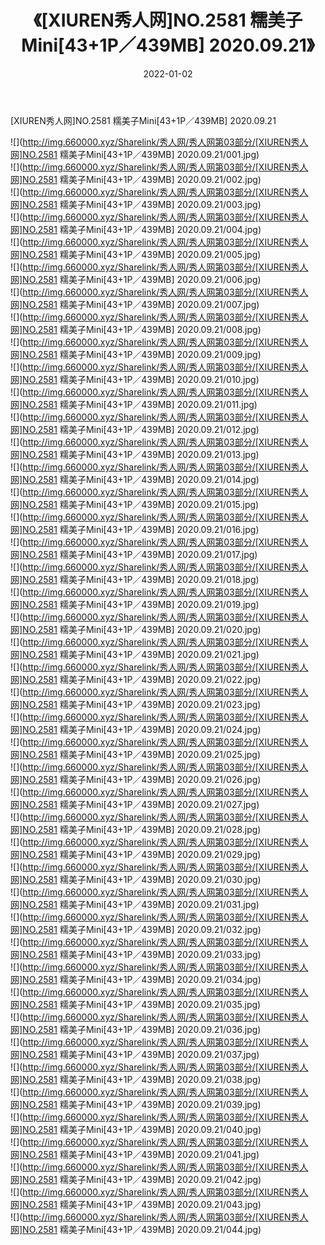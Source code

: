 ﻿---
layout: post
title:  《[XIUREN秀人网]NO.2581 糯美子Mini[43+1P／439MB] 2020.09.21》
date:   2022-01-02
img: http://img.660000.xyz/Sharelink/秀人网/秀人网第03部分/[XIUREN秀人网]NO.2581 糯美子Mini[43+1P／439MB] 2020.09.21/000.jpg
categories: [美女, 清纯, 唯美]
---

[XIUREN秀人网]NO.2581 糯美子Mini[43+1P／439MB] 2020.09.21

 ![](http://img.660000.xyz/Sharelink/秀人网/秀人网第03部分/[XIUREN秀人网]NO.2581 糯美子Mini[43+1P／439MB] 2020.09.21/001.jpg) <br>![](http://img.660000.xyz/Sharelink/秀人网/秀人网第03部分/[XIUREN秀人网]NO.2581 糯美子Mini[43+1P／439MB] 2020.09.21/002.jpg) <br>![](http://img.660000.xyz/Sharelink/秀人网/秀人网第03部分/[XIUREN秀人网]NO.2581 糯美子Mini[43+1P／439MB] 2020.09.21/003.jpg) <br>![](http://img.660000.xyz/Sharelink/秀人网/秀人网第03部分/[XIUREN秀人网]NO.2581 糯美子Mini[43+1P／439MB] 2020.09.21/004.jpg) <br>![](http://img.660000.xyz/Sharelink/秀人网/秀人网第03部分/[XIUREN秀人网]NO.2581 糯美子Mini[43+1P／439MB] 2020.09.21/005.jpg) <br>![](http://img.660000.xyz/Sharelink/秀人网/秀人网第03部分/[XIUREN秀人网]NO.2581 糯美子Mini[43+1P／439MB] 2020.09.21/006.jpg) <br>![](http://img.660000.xyz/Sharelink/秀人网/秀人网第03部分/[XIUREN秀人网]NO.2581 糯美子Mini[43+1P／439MB] 2020.09.21/007.jpg) <br>![](http://img.660000.xyz/Sharelink/秀人网/秀人网第03部分/[XIUREN秀人网]NO.2581 糯美子Mini[43+1P／439MB] 2020.09.21/008.jpg) <br>![](http://img.660000.xyz/Sharelink/秀人网/秀人网第03部分/[XIUREN秀人网]NO.2581 糯美子Mini[43+1P／439MB] 2020.09.21/009.jpg) <br>![](http://img.660000.xyz/Sharelink/秀人网/秀人网第03部分/[XIUREN秀人网]NO.2581 糯美子Mini[43+1P／439MB] 2020.09.21/010.jpg) <br>![](http://img.660000.xyz/Sharelink/秀人网/秀人网第03部分/[XIUREN秀人网]NO.2581 糯美子Mini[43+1P／439MB] 2020.09.21/011.jpg) <br>![](http://img.660000.xyz/Sharelink/秀人网/秀人网第03部分/[XIUREN秀人网]NO.2581 糯美子Mini[43+1P／439MB] 2020.09.21/012.jpg) <br>![](http://img.660000.xyz/Sharelink/秀人网/秀人网第03部分/[XIUREN秀人网]NO.2581 糯美子Mini[43+1P／439MB] 2020.09.21/013.jpg) <br>![](http://img.660000.xyz/Sharelink/秀人网/秀人网第03部分/[XIUREN秀人网]NO.2581 糯美子Mini[43+1P／439MB] 2020.09.21/014.jpg) <br>![](http://img.660000.xyz/Sharelink/秀人网/秀人网第03部分/[XIUREN秀人网]NO.2581 糯美子Mini[43+1P／439MB] 2020.09.21/015.jpg) <br>![](http://img.660000.xyz/Sharelink/秀人网/秀人网第03部分/[XIUREN秀人网]NO.2581 糯美子Mini[43+1P／439MB] 2020.09.21/016.jpg) <br>![](http://img.660000.xyz/Sharelink/秀人网/秀人网第03部分/[XIUREN秀人网]NO.2581 糯美子Mini[43+1P／439MB] 2020.09.21/017.jpg) <br>![](http://img.660000.xyz/Sharelink/秀人网/秀人网第03部分/[XIUREN秀人网]NO.2581 糯美子Mini[43+1P／439MB] 2020.09.21/018.jpg) <br>![](http://img.660000.xyz/Sharelink/秀人网/秀人网第03部分/[XIUREN秀人网]NO.2581 糯美子Mini[43+1P／439MB] 2020.09.21/019.jpg) <br>![](http://img.660000.xyz/Sharelink/秀人网/秀人网第03部分/[XIUREN秀人网]NO.2581 糯美子Mini[43+1P／439MB] 2020.09.21/020.jpg) <br>![](http://img.660000.xyz/Sharelink/秀人网/秀人网第03部分/[XIUREN秀人网]NO.2581 糯美子Mini[43+1P／439MB] 2020.09.21/021.jpg) <br>![](http://img.660000.xyz/Sharelink/秀人网/秀人网第03部分/[XIUREN秀人网]NO.2581 糯美子Mini[43+1P／439MB] 2020.09.21/022.jpg) <br>![](http://img.660000.xyz/Sharelink/秀人网/秀人网第03部分/[XIUREN秀人网]NO.2581 糯美子Mini[43+1P／439MB] 2020.09.21/023.jpg) <br>![](http://img.660000.xyz/Sharelink/秀人网/秀人网第03部分/[XIUREN秀人网]NO.2581 糯美子Mini[43+1P／439MB] 2020.09.21/024.jpg) <br>![](http://img.660000.xyz/Sharelink/秀人网/秀人网第03部分/[XIUREN秀人网]NO.2581 糯美子Mini[43+1P／439MB] 2020.09.21/025.jpg) <br>![](http://img.660000.xyz/Sharelink/秀人网/秀人网第03部分/[XIUREN秀人网]NO.2581 糯美子Mini[43+1P／439MB] 2020.09.21/026.jpg) <br>![](http://img.660000.xyz/Sharelink/秀人网/秀人网第03部分/[XIUREN秀人网]NO.2581 糯美子Mini[43+1P／439MB] 2020.09.21/027.jpg) <br>![](http://img.660000.xyz/Sharelink/秀人网/秀人网第03部分/[XIUREN秀人网]NO.2581 糯美子Mini[43+1P／439MB] 2020.09.21/028.jpg) <br>![](http://img.660000.xyz/Sharelink/秀人网/秀人网第03部分/[XIUREN秀人网]NO.2581 糯美子Mini[43+1P／439MB] 2020.09.21/029.jpg) <br>![](http://img.660000.xyz/Sharelink/秀人网/秀人网第03部分/[XIUREN秀人网]NO.2581 糯美子Mini[43+1P／439MB] 2020.09.21/030.jpg) <br>![](http://img.660000.xyz/Sharelink/秀人网/秀人网第03部分/[XIUREN秀人网]NO.2581 糯美子Mini[43+1P／439MB] 2020.09.21/031.jpg) <br>![](http://img.660000.xyz/Sharelink/秀人网/秀人网第03部分/[XIUREN秀人网]NO.2581 糯美子Mini[43+1P／439MB] 2020.09.21/032.jpg) <br>![](http://img.660000.xyz/Sharelink/秀人网/秀人网第03部分/[XIUREN秀人网]NO.2581 糯美子Mini[43+1P／439MB] 2020.09.21/033.jpg) <br>![](http://img.660000.xyz/Sharelink/秀人网/秀人网第03部分/[XIUREN秀人网]NO.2581 糯美子Mini[43+1P／439MB] 2020.09.21/034.jpg) <br>![](http://img.660000.xyz/Sharelink/秀人网/秀人网第03部分/[XIUREN秀人网]NO.2581 糯美子Mini[43+1P／439MB] 2020.09.21/035.jpg) <br>![](http://img.660000.xyz/Sharelink/秀人网/秀人网第03部分/[XIUREN秀人网]NO.2581 糯美子Mini[43+1P／439MB] 2020.09.21/036.jpg) <br>![](http://img.660000.xyz/Sharelink/秀人网/秀人网第03部分/[XIUREN秀人网]NO.2581 糯美子Mini[43+1P／439MB] 2020.09.21/037.jpg) <br>![](http://img.660000.xyz/Sharelink/秀人网/秀人网第03部分/[XIUREN秀人网]NO.2581 糯美子Mini[43+1P／439MB] 2020.09.21/038.jpg) <br>![](http://img.660000.xyz/Sharelink/秀人网/秀人网第03部分/[XIUREN秀人网]NO.2581 糯美子Mini[43+1P／439MB] 2020.09.21/039.jpg) <br>![](http://img.660000.xyz/Sharelink/秀人网/秀人网第03部分/[XIUREN秀人网]NO.2581 糯美子Mini[43+1P／439MB] 2020.09.21/040.jpg) <br>![](http://img.660000.xyz/Sharelink/秀人网/秀人网第03部分/[XIUREN秀人网]NO.2581 糯美子Mini[43+1P／439MB] 2020.09.21/041.jpg) <br>![](http://img.660000.xyz/Sharelink/秀人网/秀人网第03部分/[XIUREN秀人网]NO.2581 糯美子Mini[43+1P／439MB] 2020.09.21/042.jpg) <br>![](http://img.660000.xyz/Sharelink/秀人网/秀人网第03部分/[XIUREN秀人网]NO.2581 糯美子Mini[43+1P／439MB] 2020.09.21/043.jpg) <br>![](http://img.660000.xyz/Sharelink/秀人网/秀人网第03部分/[XIUREN秀人网]NO.2581 糯美子Mini[43+1P／439MB] 2020.09.21/044.jpg) <br>